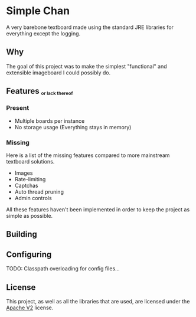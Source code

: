 # Simple Chan

A very barebone textboard made using the standard JRE libraries for everything except the logging.

## Why 

The goal of this project was to make the simplest "functional" and extensible imageboard I could possibly do.

## Features <sub><sup><sub>or lack thereof</sub></sup></sub>

### Present

* Multiple boards per instance
* No storage usage (Everything stays in memory)

### Missing

Here is a list of the missing features compared to more mainstream textboard solutions.

* Images
* Rate-limiting
* Captchas
* Auto thread pruning
* Admin controls

All these features haven't been implemented in order to keep the project as simple as possible.

## Building



## Configuring

TODO: Classpath overloading for config files...

## License

This project, as well as all the libraries that are used, are licensed under the [Apache V2](LICENSE) license.
